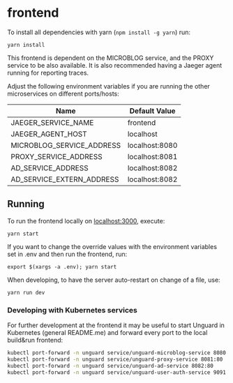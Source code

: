 # frontend

To install all dependencies with yarn (`npm install -g yarn`) run:

```
yarn install
```

This frontend is dependent on the MICROBLOG service, and the PROXY service to be also
available. It is also recommended having a Jaeger agent running for reporting traces.

Adjust the following environment variables if you are running the
other microservices on different ports/hosts:

|            Name            |  Default Value |
|----------------------------|----------------|
| JAEGER_SERVICE_NAME        | frontend       |
| JAEGER_AGENT_HOST          | localhost      |
| MICROBLOG_SERVICE_ADDRESS  | localhost:8080 |
| PROXY_SERVICE_ADDRESS      | localhost:8081 |
| AD_SERVICE_ADDRESS         | localhost:8082 |
| AD_SERVICE_EXTERN_ADDRESS  | localhost:8082 |

## Running

To run the frontend locally on [localhost:3000](http://localhost:3000), execute:

```
yarn start
```

If you want to change the override values with the environment variables set in .env 
and then run the frontend, run:

```
export $(xargs -a .env); yarn start
```

When developing, to have the server auto-restart on change of a file, use:

```
yarn run dev
```

### Developing with Kubernetes services

For further development at the frontend it may be useful to start Unguard in
Kubernetes (general README.me) and forward every port to the local build&run frontend:
 
```sh
kubectl port-forward -n unguard service/unguard-microblog-service 8080:80
kubectl port-forward -n unguard service/unguard-proxy-service 8081:80
kubectl port-forward -n unguard service/unguard-ad-service 8082:80
kubectl port-forward -n unguard service/unguard-user-auth-service 9091:80
```